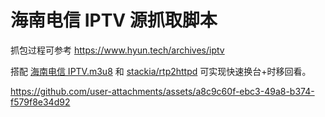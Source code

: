 # 海南电信 IPTV 源抓取脚本

抓包过程可参考 <https://www.hyun.tech/archives/iptv>

搭配 [海南电信 IPTV.m3u8](https://gist.github.com/stackia/9dba21f67df6cd3226d4776960ee289b) 和 [stackia/rtp2httpd](https://github.com/stackia/rtp2httpd) 可实现快速换台+时移回看。

https://github.com/user-attachments/assets/a8c9c60f-ebc3-49a8-b374-f579f8e34d92
